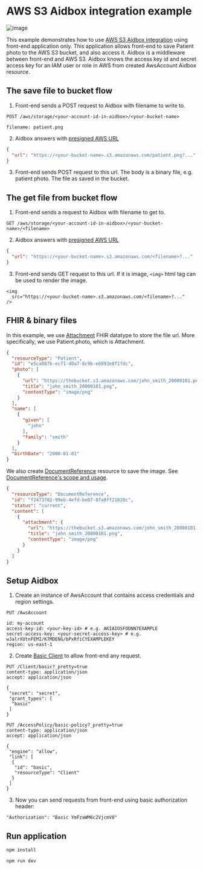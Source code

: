 # AWS S3 Aidbox integration example
![image](https://github.com/user-attachments/assets/fb3026ef-be1f-4ef8-845e-064e463adb0f)

This example demonstrates how to use [AWS S3 Aidbox integration](https://docs.aidbox.app/storage-1/s3-compatible-storages/aws-s3) using front-end application only.
This application allows front-end to save Patient photo to the AWS S3 bucket, and also access it. 
Aidbox is a middleware between front-end and AWS S3. Aidbox knows the access key id and secret access key for an IAM user or role in AWS from created AwsAccount Aidbox resource.

## The save file to bucket flow
1. Front-end sends a POST request to Aidbox with filename to write to.
```http
POST /aws/storage/<your-account-id-in-aidbox>/<your-bucket-name>

filename: patient.png
```
2. Aidbox answers with [presigned AWS URL](https://docs.aws.amazon.com/AmazonS3/latest/userguide/using-presigned-url.html)
```json
{
  "url": "https://<your-bucket-name>.s3.amazonaws.com/patient.png?..."
}
```
3. Front-end sends POST request to this url. The body is a binary file, e.g. patient photo. The file as saved in the bucket.

## The get file from bucket flow
1. Front-end sends a request to Aidbox with filename to get to.
```http
GET /aws/storage/<your-account-id-in-aidbox>/<your-bucket-name>/<filename>
```
2. Aidbox answers with [presigned AWS URL](https://docs.aws.amazon.com/AmazonS3/latest/userguide/using-presigned-url.html)
```json
{
  "url": "https://<your-bucket-name>.s3.amazonaws.com/<filename>?..."
}
```
3. Front-end sends GET request to this url. If it is image, `<img>` html tag can be used to render the image.
```react
<img
  src="https://<your-bucket-name>.s3.amazonaws.com/<filename>?..."
/>
```

## FHIR & binary files
In this example, we use [Attachment](https://build.fhir.org/datatypes.html#attachment) FHIR datatype to store the file url.
More specifically, we use Patient.photo, which is Attachment.
```json
{
  "resourceType": "Patient",
  "id": "e5ca087b-ec71-40a7-8c9b-e6093e8f1fdc",
  "photo": [
    {
      "url": "https://thebucket.s3.amazonaws.com/john_smith_20000101.png",
      "title": "john_smith_20000101.png",
      "contentType": "image/png"
    }
  ],
  "name": [
    {
      "given": [
        "john"
      ],
      "family": "smith"
    }
  ],
  "birthDate": "2000-01-01"
}

```
We also create [DocumentReference](https://build.fhir.org/documentreference.html) resource to save the image. See [DocumentReference's scope and usage](https://build.fhir.org/documentreference.html#scope).
```json
{
  "resourceType": "DocumentReference",
  "id": "f2473702-99eb-4efd-be07-8fa8ff21828c",
  "status": "current",
  "content": [
    {
      "attachment": {
        "url": "https://thebucket.s3.amazonaws.com/john_smith_20000101.png",
        "title": "john_smith_20000101.png",
        "contentType": "image/png"
      }
    }
  ]
}

```

## Setup Aidbox

1. Create an instance of AwsAccount that contains access credentials and region settings.

```http
PUT /AwsAccount

id: my-account
access-key-id: <your-key-id> # e.g. AKIAIOSFODNN7EXAMPLE
secret-access-key: <your-secret-access-key> # e.g. wJalrXUtnFEMI/K7MDENG/bPxRfiCYEXAMPLEKEY
region: us-east-1
```

2. Create [Basic Client](https://docs.aidbox.app/modules/security-and-access-control/auth/basic-auth) to allow front-end any request.

```http
PUT /Client/basic?_pretty=true
content-type: application/json
accept: application/json

{
 "secret": "secret",
 "grant_types": [
  "basic"
 ]
}
```

```http
PUT /AccessPolicy/basic-policy?_pretty=true
content-type: application/json
accept: application/json

{
 "engine": "allow",
 "link": [
  {
   "id": "basic",
   "resourceType": "Client"
  }
 ]
}
```

3. Now you can send requests from front-end using basic authorization header:
```
"Authorization": "Basic YmFzaWM6c2VjcmV0"
```

## Run application

```bash
npm install
```

```bash
npm run dev
```
